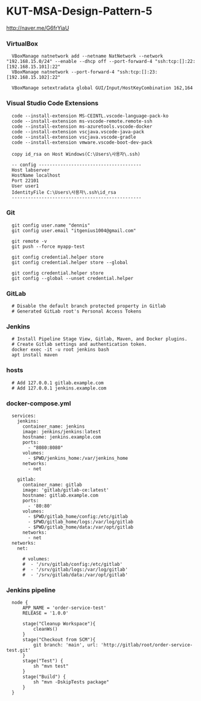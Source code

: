# KUT-MSA-Design-Pattern-5

http://naver.me/G6frYiaU

### VirtualBox 

      VBoxManage natnetwork add --netname NatNetwork --network "192.168.15.0/24" --enable --dhcp off --port-forward-4 "ssh:tcp:[]:22:[192.168.15.101]:22"
      VBoxManage natnetwork --port-forward-4 "ssh:tcp:[]:23:[192.168.15.102]:22"
      
      VBoxManage setextradata global GUI/Input/HostKeyCombination 162,164

### Visual Studio Code Extensions

      code --install-extension MS-CEINTL.vscode-language-pack-ko
      code --install-extension ms-vscode-remote.remote-ssh
      code --install-extension ms-azuretools.vscode-docker
      code --install-extension vscjava.vscode-java-pack
      code --install-extension vscjava.vscode-gradle
      code --install-extension vmware.vscode-boot-dev-pack

      copy id_rsa on Host Windows(C:\Users\사용자\.ssh)

      -- config --------------------------------------
      Host labserver
      HostName localhost
      Port 22101
      User user1
      IdentityFile C:\Users\사용자\.ssh\id_rsa
      ------------------------------------------------

### Git 

      git config user.name "dennis"
      git config user.email "itgenius1004@gmail.com"

      git remote -v
      git push --force myapp-test

      git config credential.helper store
      git config credential.helper store --global

      git config credential.helper store
      git config --global --unset credential.helper

### GitLab

      # Disable the default branch protected property in Gitlab
      # Generated GitLab root's Personal Access Tokens

### Jenkins

      # Install Pipeline Stage View, Gitlab, Maven, and Docker plugins.
      # Create Gitlab settings and authentication token.
      docker exec -it -u root jenkins bash
      apt install maven
### hosts

      # Add 127.0.0.1 gitlab.example.com
      # Add 127.0.0.1 jenkins.example.com

### docker-compose.yml

      services:
        jenkins:
          container_name: jenkins
          image: jenkins/jenkins:latest 
          hostname: jenkins.example.com
          ports:
            - "8080:8080"
          volumes:
            - $PWD/jenkins_home:/var/jenkins_home
          networks:
            - net 
            
        gitlab:
          container_name: gitlab
          image: 'gitlab/gitlab-ce:latest'
          hostname: gitlab.example.com
          ports:
            - '80:80'
          volumes:
            - $PWD/gitlab_home/config:/etc/gitlab
            - $PWD/gitlab_home/logs:/var/log/gitlab
            - $PWD/gitlab_home/data:/var/opt/gitlab
          networks:
            - net
      networks:
        net:

          # volumes:
          #  - '/srv/gitlab/config:/etc/gitlab'
          #  - '/srv/gitlab/logs:/var/log/gitlab'
          #  - '/srv/gitlab/data:/var/opt/gitlab'

### Jenkins pipeline

      node {
          APP_NAME = 'order-service-test'
          RELEASE = '1.0.0'
          
          stage("Cleanup Workspace"){
              cleanWs()
          }
          stage("Checkout from SCM"){
              git branch: 'main', url: 'http://gitlab/root/order-service-test.git'
          }
          stage("Test") {
              sh "mvn test"
          }
          stage("Build") {
              sh "mvn -DskipTests package"
          }
      }
          
      
